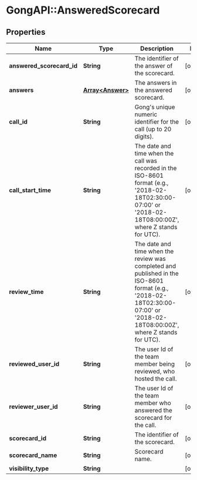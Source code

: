 # GongAPI::AnsweredScorecard

## Properties
Name | Type | Description | Notes
------------ | ------------- | ------------- | -------------
**answered_scorecard_id** | **String** | The identifier of the answer of the scorecard. | [optional] 
**answers** | [**Array&lt;Answer&gt;**](Answer.md) | The answers in the answered scorecard. | [optional] 
**call_id** | **String** | Gong&#x27;s unique numeric identifier for the call (up to 20 digits). | [optional] 
**call_start_time** | **String** | The date and time when the call was recorded in the ISO-8601 format (e.g., &#x27;2018-02-18T02:30:00-07:00&#x27; or &#x27;2018-02-18T08:00:00Z&#x27;, where Z stands for UTC). | [optional] 
**review_time** | **String** | The date and time when the review was completed and published in the ISO-8601 format (e.g., &#x27;2018-02-18T02:30:00-07:00&#x27; or &#x27;2018-02-18T08:00:00Z&#x27;, where Z stands for UTC). | [optional] 
**reviewed_user_id** | **String** | The user Id of the team member being reviewed, who hosted the call. | [optional] 
**reviewer_user_id** | **String** | The user Id of the team member who answered the scorecard for the call. | [optional] 
**scorecard_id** | **String** | The identifier of the scorecard. | [optional] 
**scorecard_name** | **String** | Scorecard name. | [optional] 
**visibility_type** | **String** |  | [optional] 

